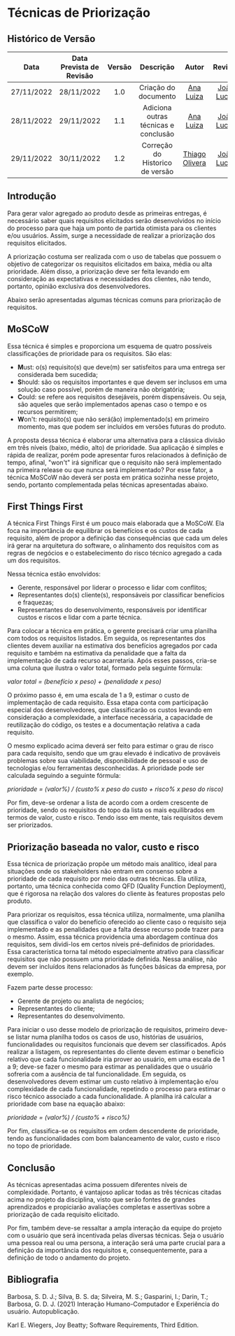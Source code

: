 # Técnicas de Priorização

## Histórico de Versão
|Data|Data Prevista de Revisão|Versão|Descrição|Autor|Revisor|
| :----------: |:-----------:| :------: | :-----------: | :---------: |:---------: |
|27/11/2022|28/11/2022|1.0|Criação do documento| [Ana Luiza](https://github.com/AnHoff) | [João Lucas](https://github.com/HacKairos) |
|28/11/2022|29/11/2022|1.1|Adiciona outras técnicas e conclusão| [Ana Luiza](https://github.com/AnHoff) | [João Lucas](https://github.com/HacKairos) |
|29/11/2022|30/11/2022|1.2|Correção do Historico de versão| [Thiago Olivera](https://github.com/Thiab394)| [João Lucas](https://github.com/HacKairos)|

## Introdução
Para gerar valor agregado ao produto desde as primeiras entregas, é necessário saber quais requisitos elicitados serão desenvolvidos no início do processo para que haja um ponto de partida otimista para os clientes e/ou usuários. Assim, surge a necessidade de realizar a priorização dos requisitos elicitados.

A priorização costuma ser realizada com o uso de tabelas que possuem o objetivo de categorizar os requisitos elicitados em baixa, média ou alta prioridade. Além disso, a priorização deve ser feita levando em consideração as expectativas e necessidades dos clientes, não tendo, portanto, opinião exclusiva dos desenvolvedores.

Abaixo serão apresentadas algumas técnicas comuns para priorização de requisitos.

## MoSCoW
Essa técnica é simples e proporciona um esquema de quatro possíveis classificações de prioridade para os requisitos. São elas:

* **M**ust: o(s) requisito(s) que deve(m) ser satisfeitos para uma entrega ser considerada bem sucedida;
* **S**hould: são os requisitos importantes e que devem ser inclusos em uma solução caso possível, porém de maneira não obrigatória;
* **C**ould: se refere aos requisitos desejáveis, porém dispensáveis. Ou seja, são aqueles que serão implementados apenas caso o tempo e os recursos permitirem;
* **W**on't: requisito(s) que não será(ão) implementado(s) em primeiro momento, mas que podem ser incluídos em versões futuras do produto.

A proposta dessa técnica é elaborar uma alternativa para a clássica divisão em três níveis (baixo, médio, alto) de prioridade. Sua aplicação é simples e rápida de realizar, porém pode apresentar furos relacionados à definição de tempo, afinal, "won't" irá significar que o requisito não será implementado na primeira release ou que nunca será implementado? Por esse fator, a técnica MoSCoW não deverá ser posta em prática sozinha nesse projeto, sendo, portanto complementada pelas técnicas apresentadas abaixo.

## First Things First
A técnica First Things First é um pouco mais elaborada que a MoSCoW. Ela foca na importância de equilibrar os benefícios e os custos de cada requisito, além de propor a definição das consequências que cada um deles irá gerar na arquitetura do software, o alinhamento dos requisitos com as regras de negócios e o estabelecimento do risco técnico agregado a cada um dos requisitos.

Nessa técnica estão envolvidos: 

* Gerente, responsável por liderar o processo e lidar com conflitos;
* Representantes do(s) cliente(s), responsáveis por classificar benefícios e fraquezas;
* Representantes do desenvolvimento, responsáveis por identificar custos e riscos e lidar com a parte técnica.

Para colocar a técnica em prática, o gerente precisará criar uma planilha com todos os requisitos listados. Em seguida, os representantes dos clientes devem auxiliar na estimativa dos benefícios agregados por cada requisito e também na estimativa da penalidade que a falta da implementação de cada recurso acarretaria. Após esses passos, cria-se uma coluna que ilustra o valor total, formado pela seguinte fórmula:

*valor total = (benefício x peso) + (penalidade x peso)*

O próximo passo é, em uma escala de 1 a 9, estimar o custo de implementação de cada requisito. Essa etapa conta com participação especial dos desenvolvedores, que classificarão os custos levando em consideração a complexidade, a interface necessária, a capacidade de reutilização do código, os testes e a documentação relativa a cada requisito.

O mesmo explicado acima deverá ser feito para estimar o grau de risco para cada requisito, sendo que um grau elevado é indicativo de prováveis problemas sobre sua viabilidade, disponibilidade de pessoal e uso de tecnologias e/ou ferramentas desconhecidas. A prioridade pode ser calculada seguindo a seguinte fórmula:

*prioridade = (valor%) / (custo% x peso do custo + risco% x peso do risco)*

Por fim, deve-se ordenar a lista de acordo com a ordem crescente de prioridade, sendo os requisitos do topo da lista os mais equilibrados em termos de valor, custo e risco. Tendo isso em mente, tais requisitos devem ser priorizados.

## Priorização baseada no valor, custo e risco
Essa técnica de priorização propõe um método mais analítico, ideal para situações onde os stakeholders não entram em consenso sobre a prioridade de cada requisito por meio das outras técnicas. Ela utiliza, portanto, uma técnica conhecida como QFD (Quality Function Deployment), que é rigorosa na relação dos valores do cliente às features propostas pelo produto.

Para priorizar os requisitos, essa técnica utiliza, normalmente, uma planilha que classifica o valor do benefício oferecido ao cliente caso o requisito seja implementado e as penalidades que a falta desse recurso pode trazer para o mesmo. Assim, essa técnica providencia uma abordagem contínua dos requisitos, sem dividi-los em certos níveis pré-definidos de prioridades. Essa característica torna tal método especialmente atrativo para classificar requisitos que não possuem uma prioridade definida. Nessa análise, não devem ser incluídos itens relacionados às funções básicas da empresa, por exemplo.

Fazem parte desse processo:

* Gerente de projeto ou analista de negócios;
* Representantes do cliente;
* Representantes do desenvolvimento.

Para iniciar o uso desse modelo de priorização de requisitos, primeiro deve-se listar numa planilha todos os casos de uso, histórias de usuários, funcionalidades ou requisitos funcionais que devem ser classificados. Após realizar a listagem, os representantes do cliente devem estimar o benefício relativo que cada funcionalidade iria prover ao usuário, em uma escala de 1 a 9; deve-se fazer o mesmo para estimar as penalidades que o usuário sofreria com a ausência de tal funcionalidade. Em seguida, os desenvolvedores devem estimar um custo relativo à implementação e/ou complexidade de cada funcionalidade, repetindo o processo para estimar o risco técnico associado a cada funcionalidade. A planilha irá calcular a prioridade com base na equação abaixo:

*prioridade = (valor%) / (custo% + risco%)*

Por fim, classifica-se os requisitos em ordem descendente de prioridade, tendo as funcionalidades com bom balanceamento de valor, custo e risco no topo de prioridade.

## Conclusão
As técnicas apresentadas acima possuem diferentes níveis de complexidade. Portanto, é vantajoso aplicar todas as três técnicas citadas acima no projeto da disciplina, visto que serão fontes de grandes aprendizados e propiciarão avaliações completas e assertivas sobre a priorização de cada requisito elicitado.

Por fim, também deve-se ressaltar a ampla interação da equipe do projeto com o usuário que será incentivada pelas diversas técnicas. Seja o usuário uma pessoa real ou uma persona, a interação será uma parte crucial para a definição da importância dos requisitos e, consequentemente, para a definição de todo o andamento do projeto.

## Bibliografia
Barbosa, S. D. J.; Silva, B. S. da; Silveira, M. S.; Gasparini, I.; Darin, T.; Barbosa, G. D. J. (2021)
Interação Humano-Computador e Experiência do usuário. Autopublicação.

Karl E. Wiegers, Joy Beatty; Software Requirements, Third Edition.
